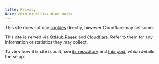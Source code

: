 ```yaml
---
title: Privacy
date: 2018-01-01T14:16:00-08:00
---
```


This site does not use [cookies][] directly, however Cloudflare may set some.

This site is served via [GitHub Pages][] and [Cloudflare][]. Refer to them for
any information or statistics they may collect.

To view how this site is built, see [its repository][repo] and
[this post][post], which details the setup.

[cookies]: https://en.wikipedia.org/wiki/HTTP_cookie
[Github Pages]: https://pages.github.com/
[Cloudflare]: https://www.cloudflare.com/
[repo]: https://github.com/fardog/fardog.io
[post]: /blog/2017/08/26/automatically-publishing-websites-with-hugo-travis-and-github/
